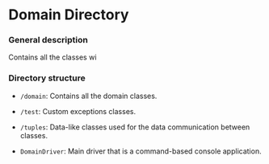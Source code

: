# Domain Directory

### General description
Contains all the classes wi
### Directory structure
- `/domain`: Contains all the domain classes.


- `/test`: Custom exceptions classes.


- `/tuples`: Data-like classes used for the data communication between classes.


- `DomainDriver`: Main driver  that is a command-based console application.
